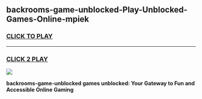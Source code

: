 
## backrooms-game-unblocked-Play-Unblocked-Games-Online-mpiek
<h3>
<a href="https://premium76.site?title=backrooms-game-unblocked&ref=24A">CLICK TO PLAY</a></h3>
<hr>

<h3>
<a href="https://premium76.site?title=backrooms-game-unblocked&ref=24A">CLICK 2 PLAY</a>
  
</h3>

<a href="https://premium76.site?title=backrooms-game-unblocked&ref=24A"><img src="https://clearcache.store/games.png"></a>


**backrooms-game-unblocked games unblocked: Your Gateway to Fun and Accessible Online Gaming**
